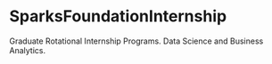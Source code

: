 # SparksFoundationInternship
Graduate Rotational Internship Programs. Data Science and Business Analytics.
